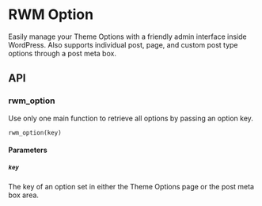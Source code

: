 # RWM Option

Easily manage your Theme Options with a friendly admin interface inside WordPress. Also supports individual post, page, and custom post type options through a post meta box.

## API

### rwm_option

Use only one main function to retrieve all options by passing an option key.

```
rwm_option(key)
```

#### Parameters

##### `key`

The key of an option set in either the Theme Options page or the post meta box area.